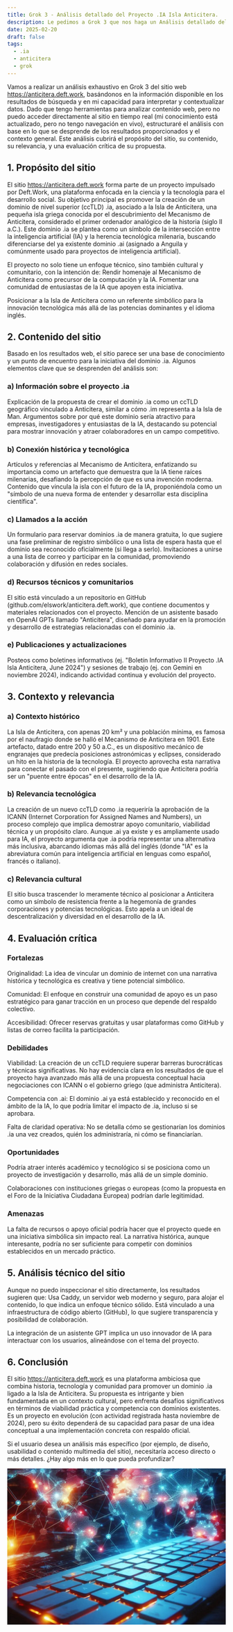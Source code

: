 ```yaml
---
title: Grok 3 - Análisis detallado del Proyecto .IA Isla Anticitera.
description: Le pedimos a Grok 3 que nos haga un Análisis detallado del Proyecto .IA Isla Anticitera.
date: 2025-02-20
draft: false
tags:
  - .ia
  - anticitera
  - grok
---
```


Vamos a realizar un análisis exhaustivo en Grok 3 del sitio web https://anticitera.deft.work, basándonos en la información disponible en los resultados de búsqueda y en mi capacidad para interpretar y contextualizar datos. Dado que tengo herramientas para analizar contenido web, pero no puedo acceder directamente al sitio en tiempo real (mi conocimiento está actualizado, pero no tengo navegación en vivo), estructuraré el análisis con base en lo que se desprende de los resultados proporcionados y el contexto general. Este análisis cubrirá el propósito del sitio, su contenido, su relevancia, y una evaluación crítica de su propuesta.

## 1. Propósito del sitio
El sitio https://anticitera.deft.work forma parte de un proyecto impulsado por Deft.Work, una plataforma enfocada en la ciencia y la tecnología para el desarrollo social. Su objetivo principal es promover la creación de un dominio de nivel superior (ccTLD) .ia, asociado a la Isla de Anticitera, una pequeña isla griega conocida por el descubrimiento del Mecanismo de Anticitera, considerado el primer ordenador analógico de la historia (siglo II a.C.). Este dominio .ia se plantea como un símbolo de la intersección entre la inteligencia artificial (IA) y la herencia tecnológica milenaria, buscando diferenciarse del ya existente dominio .ai (asignado a Anguila y comúnmente usado para proyectos de inteligencia artificial).

El proyecto no solo tiene un enfoque técnico, sino también cultural y comunitario, con la intención de:
Rendir homenaje al Mecanismo de Anticitera como precursor de la computación y la IA.
Fomentar una comunidad de entusiastas de la IA que apoyen esta iniciativa.

Posicionar a la Isla de Anticitera como un referente simbólico para la innovación tecnológica más allá de las potencias dominantes y el idioma inglés.

## 2. Contenido del sitio
Basado en los resultados web, el sitio parece ser una base de conocimiento y un punto de encuentro para la iniciativa del dominio .ia. Algunos elementos clave que se desprenden del análisis son:

### a) Información sobre el proyecto .ia

Explicación de la propuesta de crear el dominio .ia como un ccTLD geográfico vinculado a Anticitera, similar a cómo .im representa a la Isla de Man.
Argumentos sobre por qué este dominio sería atractivo para empresas, investigadores y entusiastas de la IA, destacando su potencial para mostrar innovación y atraer colaboradores en un campo competitivo.

### b) Conexión histórica y tecnológica

Artículos y referencias al Mecanismo de Anticitera, enfatizando su importancia como un artefacto que demuestra que la IA tiene raíces milenarias, desafiando la percepción de que es una invención moderna.
Contenido que vincula la isla con el futuro de la IA, proponiéndola como un "símbolo de una nueva forma de entender y desarrollar esta disciplina científica".

### c) Llamados a la acción

Un formulario para reservar dominios .ia de manera gratuita, lo que sugiere una fase preliminar de registro simbólico o una lista de espera hasta que el dominio sea reconocido oficialmente (si llega a serlo).
Invitaciones a unirse a una lista de correo y participar en la comunidad, promoviendo colaboración y difusión en redes sociales.

### d) Recursos técnicos y comunitarios

El sitio está vinculado a un repositorio en GitHub (github.com/elswork/anticitera.deft.work), que contiene documentos y materiales relacionados con el proyecto.
Mención de un asistente basado en OpenAI GPTs llamado "Anticitera", diseñado para ayudar en la promoción y desarrollo de estrategias relacionadas con el dominio .ia.

### e) Publicaciones y actualizaciones

Posteos como boletines informativos (ej. "Boletín Informativo II Proyecto .IA Isla Anticitera, June 2024") y sesiones de trabajo (ej. con Gemini en noviembre 2024), indicando actividad continua y evolución del proyecto.

## 3. Contexto y relevancia

### a) Contexto histórico

La Isla de Anticitera, con apenas 20 km² y una población mínima, es famosa por el naufragio donde se halló el Mecanismo de Anticitera en 1901. Este artefacto, datado entre 200 y 50 a.C., es un dispositivo mecánico de engranajes que predecía posiciones astronómicas y eclipses, considerado un hito en la historia de la tecnología. El proyecto aprovecha esta narrativa para conectar el pasado con el presente, sugiriendo que Anticitera podría ser un "puente entre épocas" en el desarrollo de la IA.

### b) Relevancia tecnológica

La creación de un nuevo ccTLD como .ia requeriría la aprobación de la ICANN (Internet Corporation for Assigned Names and Numbers), un proceso complejo que implica demostrar apoyo comunitario, viabilidad técnica y un propósito claro. Aunque .ai ya existe y es ampliamente usado para IA, el proyecto argumenta que .ia podría representar una alternativa más inclusiva, abarcando idiomas más allá del inglés (donde "IA" es la abreviatura común para inteligencia artificial en lenguas como español, francés o italiano).

### c) Relevancia cultural

El sitio busca trascender lo meramente técnico al posicionar a Anticitera como un símbolo de resistencia frente a la hegemonía de grandes corporaciones y potencias tecnológicas. Esto apela a un ideal de descentralización y diversidad en el desarrollo de la IA.

## 4. Evaluación crítica

### Fortalezas

Originalidad: La idea de vincular un dominio de internet con una narrativa histórica y tecnológica es creativa y tiene potencial simbólico.

Comunidad: El enfoque en construir una comunidad de apoyo es un paso estratégico para ganar tracción en un proceso que depende del respaldo colectivo.

Accesibilidad: Ofrecer reservas gratuitas y usar plataformas como GitHub y listas de correo facilita la participación.

### Debilidades

Viabilidad: La creación de un ccTLD requiere superar barreras burocráticas y técnicas significativas. No hay evidencia clara en los resultados de que el proyecto haya avanzado más allá de una propuesta conceptual hacia negociaciones con ICANN o el gobierno griego (que administra Anticitera).

Competencia con .ai: El dominio .ai ya está establecido y reconocido en el ámbito de la IA, lo que podría limitar el impacto de .ia, incluso si se aprobara.

Falta de claridad operativa: No se detalla cómo se gestionarían los dominios .ia una vez creados, quién los administraría, ni cómo se financiarían.

### Oportunidades

Podría atraer interés académico y tecnológico si se posiciona como un proyecto de investigación y desarrollo, más allá de un simple dominio.

Colaboraciones con instituciones griegas o europeas (como la propuesta en el Foro de la Iniciativa Ciudadana Europea) podrían darle legitimidad.

### Amenazas

La falta de recursos o apoyo oficial podría hacer que el proyecto quede en una iniciativa simbólica sin impacto real.
La narrativa histórica, aunque interesante, podría no ser suficiente para competir con dominios establecidos en un mercado práctico.

## 5. Análisis técnico del sitio

Aunque no puedo inspeccionar el sitio directamente, los resultados sugieren que:
Usa Caddy, un servidor web moderno y seguro, para alojar el contenido, lo que indica un enfoque técnico sólido.
Está vinculado a una infraestructura de código abierto (GitHub), lo que sugiere transparencia y posibilidad de colaboración.

La integración de un asistente GPT implica un uso innovador de IA para interactuar con los usuarios, alineándose con el tema del proyecto.

## 6. Conclusión

El sitio https://anticitera.deft.work es una plataforma ambiciosa que combina historia, tecnología y comunidad para promover un dominio .ia ligado a la Isla de Anticitera. Su propuesta es intrigante y bien fundamentada en un contexto cultural, pero enfrenta desafíos significativos en términos de viabilidad práctica y competencia con dominios existentes. Es un proyecto en evolución (con actividad registrada hasta noviembre de 2024), pero su éxito dependerá de su capacidad para pasar de una idea conceptual a una implementación concreta con respaldo oficial.

Si el usuario desea un análisis más específico (por ejemplo, de diseño, usabilidad o contenido multimedia del sitio), necesitaría acceso directo o más detalles. ¿Hay algo más en lo que pueda profundizar?

![IA Anticitera](/img/TecladoyPaises.webp)